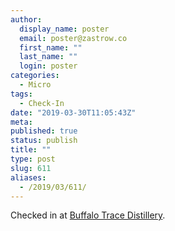 ```yaml
---
author:
  display_name: poster
  email: poster@zastrow.co
  first_name: ""
  last_name: ""
  login: poster
categories:
  - Micro
tags:
  - Check-In
date: "2019-03-30T11:05:43Z"
meta:
published: true
status: publish
title: ""
type: post
slug: 611
aliases:
  - /2019/03/611/
---
```

<p>Checked in at <a href="http://4sq.com/5wq1kO">Buffalo Trace Distillery</a>.</p>
